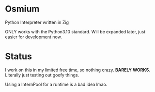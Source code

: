 # Osmium

Python Interpreter written in Zig

ONLY works with the Python3.10 standard. Will be expanded later, just easier for development now.

# Status

I work on this in my limited free time, so nothing crazy. 
**BARELY WORKS**.
Literally just testing out goofy things.

Using a InternPool for a runtime is a bad idea lmao.
